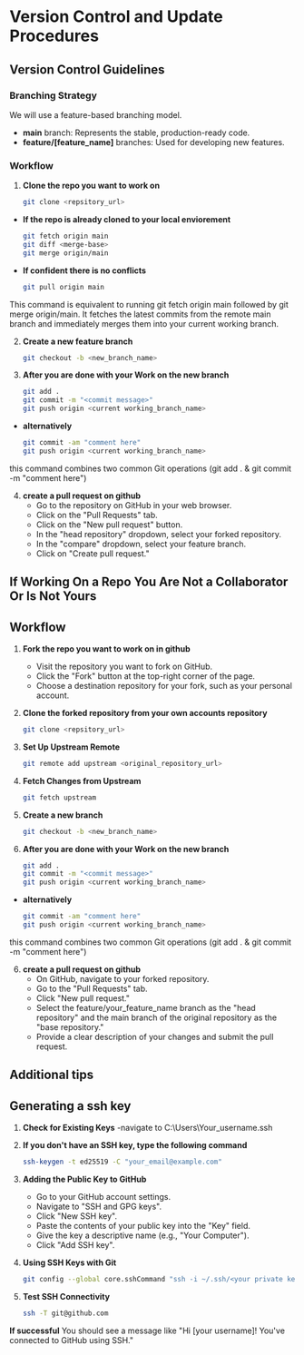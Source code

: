 # Version Control and Update Procedures

## Version Control Guidelines

### Branching Strategy
We will use a feature-based branching model.

* **main** branch: Represents the stable, production-ready code.
* **feature/[feature_name]** branches: Used for developing new features.

### Workflow
1. **Clone the repo you want to work on**
    ```bash
    git clone <repsitory_url>
    ```
- **If the repo is already cloned to your local enviorement**
    ```bash
    git fetch origin main
    git diff <merge-base>
    git merge origin/main
    ```

- **If confident there is no conflicts**
    ```bash
    git pull origin main
    ```
    
This command is equivalent to running git fetch origin main followed by git merge origin/main. It fetches the latest commits from the remote main branch and immediately merges them into your current working branch.

2. **Create a new feature branch** 
   ```bash
   git checkout -b <new_branch_name>
   ```

3. **After you are done with your Work on the new branch**
    ```bash
    git add .
    git commit -m "<commit message>"
    git push origin <current working_branch_name>
    ```

- **alternatively**
    ```bash
    git commit -am "comment here"
    git push origin <current working_branch_name>
    ```
this command combines two common Git operations (git add . & git commit -m "comment here")

4. **create a pull request on github**
    - Go to the repository on GitHub in your web browser.
    - Click on the "Pull Requests" tab.
    - Click on the "New pull request" button.
    - In the "head repository" dropdown, select your forked repository.
    - In the "compare" dropdown, select your feature branch.
    - Click on "Create pull request."

## If Working On a Repo You Are Not a Collaborator Or Is Not Yours

## Workflow

1. **Fork the repo you want to work on in github**
    - Visit the repository you want to fork on GitHub.
    - Click the "Fork" button at the top-right corner of the page.
    - Choose a destination repository for your fork, such as your personal account.

2. **Clone the forked repository from your own accounts repository**
   ```bash
   git clone <repsitory_url>
   ```

3. **Set Up Upstream Remote**
    ```bash
    git remote add upstream <original_repository_url>
    ```

4. **Fetch Changes from Upstream**
    ```bash
    git fetch upstream
    ```

5. **Create a new branch** 
   ```bash
   git checkout -b <new_branch_name>
   ```

6. **After you are done with your Work on the new branch**
    ```bash
    git add .
    git commit -m "<commit message>"
    git push origin <current working_branch_name>
    ```

- **alternatively**
    ```bash
    git commit -am "comment here"
    git push origin <current working_branch_name>
    ```
this command combines two common Git operations (git add . & git commit -m "comment here")

6. **create a pull request on github**
    - On GitHub, navigate to your forked repository.
    - Go to the "Pull Requests" tab.
    - Click "New pull request."
    - Select the feature/your_feature_name branch as the "head repository" and the main branch of the original repository as the "base repository."
    - Provide a clear description of your changes and submit the pull request.

## Additional tips

## Generating a ssh key

1. **Check for Existing Keys**
    -navigate to C:\Users\Your_username\.ssh

2. **If you don't have an SSH key, type the following command**
    ```bash
    ssh-keygen -t ed25519 -C "your_email@example.com"
    ```

4. **Adding the Public Key to GitHub**
    - Go to your GitHub account settings.
    - Navigate to "SSH and GPG keys".
    - Click "New SSH key".
    - Paste the contents of your public key into the "Key" field.
    - Give the key a descriptive name (e.g., "Your Computer").
    - Click "Add SSH key".

5. **Using SSH Keys with Git**
    ```bash
    git config --global core.sshCommand "ssh -i ~/.ssh/<your private key file>"
    ```
    
6. **Test SSH Connectivity**
    ```bash
    ssh -T git@github.com
    ```

**If successful** 
    You should see a message like "Hi [your username]! You've connected to GitHub using SSH."

